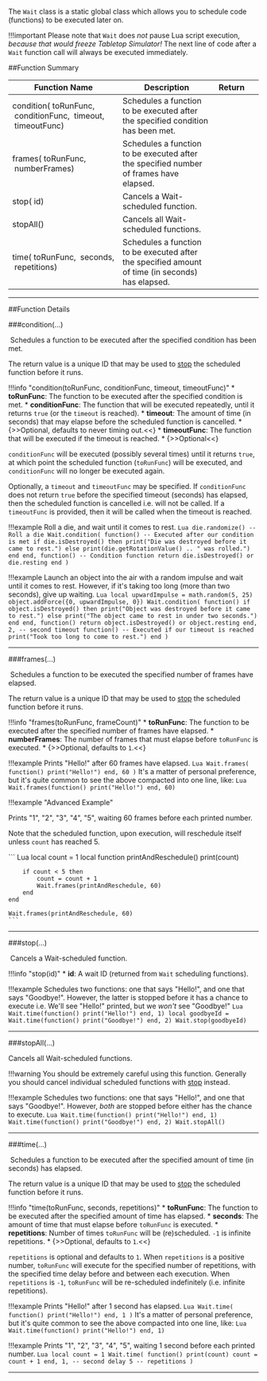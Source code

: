 The `Wait` class is a static global class which allows you to schedule code (functions) to be executed later on.

!!!important
    Please note that `Wait` does _not_ pause Lua script execution, _because that would freeze Tabletop Simulator!_ The
    next line of code after a `Wait` function call will always be executed immediately.

##Function Summary

Function Name | Description | Return | &nbsp;
-- | -- | -- | --
condition([<span class="tag fun"></span>](types.md#function)&nbsp;toRunFunc, [<span class="tag fun"></span>](types.md#function)&nbsp;conditionFunc, [<span class="tag flo"></span>](types.md)&nbsp;timeout, [<span class="tag fun"></span>](types.md#function)&nbsp;timeoutFunc) | Schedules a function to be executed after the specified condition has been met. | [<span class="ret int"></span>](types.md) | [<span class="i"></span>](#condition)
frames([<span class="tag fun"></span>](types.md#function)&nbsp;toRunFunc, [<span class="tag int"></span>](types.md)&nbsp;numberFrames) | Schedules a function to be executed after the specified number of frames have elapsed. | [<span class="ret int"></span>](types.md) | [<span class="i"></span>](#frames)
stop([<span class="tag int"></span>](types.md)&nbsp;id) | Cancels a Wait-scheduled function. | [<span class="ret boo"></span>](types.md) | [<span class="i"></span>](#stop)
stopAll() | Cancels all Wait-scheduled functions. | | [<span class="i"></span>](#stopall)
time([<span class="tag fun"></span>](types.md#function)&nbsp;toRunFunc, [<span class="tag flo"></span>](types.md)&nbsp;seconds, [<span class="tag int"></span>](types.md)&nbsp;repetitions) | Schedules a function to be executed after the specified amount of time (in seconds) has elapsed. | [<span class="ret int"></span>](types.md) | [<span class="i"></span>](#time)

---

##Function Details

###condition(...)

[<span class="ret int"></span>](types.md)&nbsp;Schedules a function to be executed after the specified condition has been met.

The return value is a unique ID that may be used to [stop](#stop) the scheduled function before it runs.

!!!info "condition(toRunFunc, conditionFunc, timeout, timeoutFunc)"
    * [<span class="tag fun"></span>](types.md#function) **toRunFunc**: The function to be executed after the specified condition is met.
    * [<span class="tag fun"></span>](types.md#function) **conditionFunc**: The function that will be executed repeatedly, until it returns `true` (or the `timeout` is reached).
    * [<span class="tag flo"></span>](types.md) **timeout**: The amount of time (in seconds) that may elapse before the scheduled function is cancelled.
        * {>>Optional, defaults to never timing out.<<}
    * [<span class="tag fun"></span>](types.md#function) **timeoutFunc**: The function that will be executed if the timeout is reached.
        * {>>Optional<<}

`conditionFunc` will be executed (possibly several times) until it returns `true`, at which point the
scheduled function (`toRunFunc`) will be executed, and `conditionFunc` will no longer be executed again.

Optionally, a `timeout` and `timeoutFunc` may be specified. If `conditionFunc` does not return `true` before the specified
timeout (seconds) has elapsed, then the scheduled function is cancelled i.e. will not be called. If a `timeoutFunc` is
provided, then it will be called when the timeout is reached.

!!!example
    Roll a die, and wait until it comes to rest.
    ``` Lua
    die.randomize() -- Roll a die
    Wait.condition(
        function() -- Executed after our condition is met
            if die.isDestroyed() then
                print("Die was destroyed before it came to rest.")
            else
                print(die.getRotationValue() .. " was rolled.")
            end
        end,
        function() -- Condition function
            return die.isDestroyed() or die.resting
        end
    )
    ```

!!!example
    Launch an object into the air with a random impulse and wait until it comes to rest.
    However, if it's taking too long (more than two seconds), give up waiting.
    ``` Lua
    local upwardImpulse = math.random(5, 25)
    object.addForce({0, upwardImpulse, 0})
    Wait.condition(
        function()
            if object.isDestroyed() then
                print("Object was destroyed before it came to rest.")
            else
                print("The object came to rest in under two seconds.")
            end
        end,
        function()
            return object.isDestroyed() or object.resting
        end,
        2, -- second timeout
        function() -- Executed if our timeout is reached
            print("Took too long to come to rest.")
        end
    )
    ```

---

###frames(...)

[<span class="ret int"></span>](types.md)&nbsp;Schedules a function to be executed the specified number of frames have
elapsed.

The return value is a unique ID that may be used to [stop](#stop) the scheduled function before it runs.

!!!info "frames(toRunFunc, frameCount)"
    * [<span class="tag fun"></span>](types.md#function) **toRunFunc**: The function to be executed after the specified number of frames have elapsed.
    * [<span class="tag int"></span>](types.md) **numberFrames**: The number of frames that must elapse before `toRunFunc` is executed.
        * {>>Optional, defaults to `1`.<<}

!!!example
    Prints "Hello!" after 60 frames have elapsed.
    ``` Lua
    Wait.frames(
        function()
            print("Hello!")
        end,
        60
    )
    ```
    It's a matter of personal preference, but it's quite common to see the above compacted into one line, like:
    ``` Lua
    Wait.frames(function() print("Hello!") end, 60)
    ```

!!!example "Advanced Example"
    <p>Prints "1", "2", "3", "4", "5", waiting 60 frames before each printed number.</p>
    <p>Note that the scheduled function, upon execution, will reschedule itself unless `count` has reached 5.</p>
    ``` Lua
    local count = 1
    local function printAndReschedule()
        print(count)

        if count < 5 then
            count = count + 1
            Wait.frames(printAndReschedule, 60)
        end
    end

    Wait.frames(printAndReschedule, 60)
    ```

---

###stop(...)

[<span class="ret boo"></span>](types.md)&nbsp;Cancels a Wait-scheduled function.

!!!info "stop(id)"
    * [<span class="tag int"></span>](types.md) **id**: A wait ID (returned from `Wait` scheduling functions).

!!!example
    Schedules two functions: one that says "Hello!", and one that says "Goodbye!". However, the latter is stopped before
    it has a chance to execute i.e. We'll see "Hello!" printed, but we _won't_ see "Goodbye!"
    ``` Lua
    Wait.time(function() print("Hello!") end, 1)
    local goodbyeId = Wait.time(function() print("Goodbye!") end, 2)
    Wait.stop(goodbyeId)
    ```

---

###stopAll(...)

Cancels all Wait-scheduled functions.

!!!warning
    You should be extremely careful using this function. Generally you should cancel individual scheduled functions with
    [stop](#stop) instead.

!!!example
    Schedules two functions: one that says "Hello!", and one that says "Goodbye!". However, _both_ are stopped before
    either has the chance to execute.
    ``` Lua
    Wait.time(function() print("Hello!") end, 1)
    Wait.time(function() print("Goodbye!") end, 2)
    Wait.stopAll()
    ```

---

###time(...)

[<span class="ret int"></span>](types.md)&nbsp;Schedules a function to be executed after the specified amount of time
(in seconds) has elapsed.

The return value is a unique ID that may be used to [stop](#stop) the scheduled function before it runs.

!!!info "time(toRunFunc, seconds, repetitions)"
    * [<span class="tag fun"></span>](types.md#function) **toRunFunc**: The function to be executed after the specified amount of time has elapsed.
    * [<span class="tag flo"></span>](types.md) **seconds**: The amount of time that must elapse before `toRunFunc` is executed.
    * [<span class="tag int"></span>](types.md) **repetitions**: Number of times `toRunFunc` will be (re)scheduled. `-1` is infinite repetitions.
        * {>>Optional, defaults to `1`.<<}

`repetitions` is optional and defaults to `1`. When `repetitions` is a positive number, `toRunFunc` will execute for the
specified number of repetitions, with the specified time delay before and between each execution. When `repetitions` is
`-1`, `toRunFunc` will be re-scheduled indefinitely (i.e. infinite repetitions).

!!!example
    Prints "Hello!" after 1 second has elapsed.
    ``` Lua
    Wait.time(
        function()
            print("Hello!")
        end,
        1
    )
    ```
    It's a matter of personal preference, but it's quite common to see the above compacted into one line, like:
    ``` Lua
    Wait.time(function() print("Hello!") end, 1)
    ```

!!!example
    Prints "1", "2", "3", "4", "5", waiting 1 second before each printed number.
    ``` Lua
    local count = 1
    Wait.time(
        function()
            print(count)
            count = count + 1
        end,
        1, -- second delay
        5 -- repetitions
    )
    ```

---
